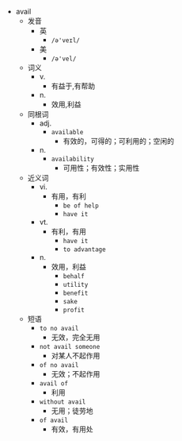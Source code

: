 - avail
  - 发音
    - 英
      - `/ə'veɪl/`
    - 美
      - `/ə'vel/`
  - 词义
    - v.
      - 有益于,有帮助
    - n.
      - 效用,利益
  - 同根词
    - adj.
      - `available`
        - 有效的，可得的；可利用的；空闲的
    - n.
      - `availability`
        - 可用性；有效性；实用性
  - 近义词
    - vi.
      - 有用，有利
        - `be of help`
        - `have it`
    - vt.
      - 有利，有用
        - `have it`
        - `to advantage`
    - n.
      - 效用，利益
        - `behalf`
        - `utility`
        - `benefit`
        - `sake`
        - `profit`
  - 短语
    - `to no avail`
      - 无效，完全无用 
    - `not avail someone`
      - 对某人不起作用 
    - `of no avail`
      - 无效；不起作用 
    - `avail of`
      - 利用 
    - `without avail`
      - 无用；徒劳地 
    - `of avail`
      - 有效，有用处 
